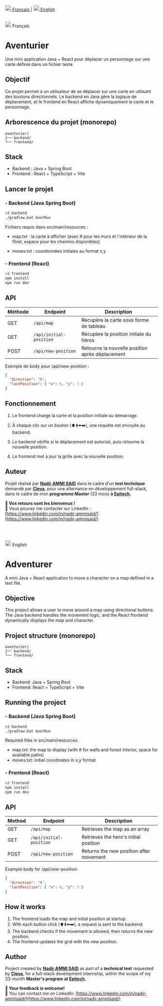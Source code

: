 <a href="#fr">
  <img src="https://flagcdn.com/w40/fr.png" width="20" alt="Français"> Français
</a> |
<a href="#en">
  <img src="https://flagcdn.com/w40/gb.png" width="20" alt="English"> English
</a>


<br/>
<br/>

<img id="fr" src="https://flagcdn.com/w40/fr.png" width="20" alt="Français"> Français

<h1>Aventurier</h1>

Une mini application Java + React pour déplacer un personnage sur une carte définie dans un fichier texte.


## Objectif 
Ce projet permet à un utilisateur de se déplacer sur une carte en utilisant des boutons directionnels.
Le backend en Java gère la logique de déplacement, et le frontend en React affiche dynamiquement la carte et le personnage.


## Arborescence du projet (monorepo)

```
aventurier/
├── backend/
└── frontend/
```


## Stack

- Backend : Java + Spring Boot
- Frontend : React + TypeScript + Vite


## Lancer le projet

### - Backend (Java Spring Boot)

```bash
cd backend
./gradlew.bat bootRun
```

Fichiers requis dans src/main/resources :

- map.txt : la carte à afficher (avec # pour les murs et l'intérieur de la fôret, espace pour les chemins disponibles)

- moves.txt : coordonnées initiales au format x,y



### - Frontend (React)

```bash
cd frontend
npm install
npm run dev
```


## API

| Méthode | Endpoint | Description |
|---------|----------|-------------|
| GET     | `/api/map` | Récupère la carte sous forme de tableau |
| GET     | `/api/initial-position` | Récupère la position initiale du héros |
| POST    | `/api/new-position` | Retourne la nouvelle position après déplacement |



Exemple de body pour /api/new-position :

```json
{
  "direction": "N",
  "lastPosition": { "x": 6, "y": 7 }
}
```


## Fonctionnement

1. Le frontend charge la carte et la position initiale au démarrage.

2. À chaque clic sur un bouton (⬆️⬇️⬅️➡️), une requête est envoyée au backend.

3. Le backend vérifie si le déplacement est autorisé, puis retourne la nouvelle position.

4. Le frontend met à jour la grille avec la nouvelle position.


## Auteur

Projet réalisé par [**Nadir AMMI SAID**](https://www.linkedin.com/in/nadir-ammisaid/) dans le cadre d’un **test technique** demandé par [**Cleva**](https://cleva-solutions.com/fr/), pour une alternance en développement full-stack, dans le cadre de mon **programme Master** (33 mois) **à [Epitech](https://www.epitech.eu/formation-alternance/pre-msc-post-bac2/).**

**💬 Vos retours sont les bienvenus !**  
📩 Vous pouvez me contacter sur LinkedIn : [https://www.linkedin.com/in/nadir-ammisaid/](https://www.linkedin.com/in/nadir-ammisaid/)


<br/>
<br/>

<img id="en" src="https://flagcdn.com/w40/gb.png" width="20" alt="English"> English

<h1 >Adventurer</h1>

A mini Java + React application to move a character on a map defined in a text file.

## Objective 
This project allows a user to move around a map using directional buttons.
The Java backend handles the movement logic, and the React frontend dynamically displays the map and character.

## Project structure (monorepo)
```
aventurier/
├── backend/
└── frontend/
```

## Stack
- Backend: Java + Spring Boot
- Frontend: React + TypeScript + Vite

## Running the project
### - Backend (Java Spring Boot)
```bash
cd backend
./gradlew.bat bootRun
```
Required files in src/main/resources:
- map.txt: the map to display (with # for walls and forest interior, space for available paths)
- moves.txt: initial coordinates in x,y format

### - Frontend (React)
```bash
cd frontend
npm install
npm run dev
```

## API
| Method | Endpoint | Description |
|---------|----------|-------------|
| GET     | `/api/map` | Retrieves the map as an array |
| GET     | `/api/initial-position` | Retrieves the hero's initial position |
| POST    | `/api/new-position` | Returns the new position after movement |

Example body for /api/new-position:
```json
{
  "direction": "N",
  "lastPosition": { "x": 6, "y": 7 }
}
```

## How it works
1. The frontend loads the map and initial position at startup.
2. With each button click (⬆️⬇️⬅️➡️), a request is sent to the backend.
3. The backend checks if the movement is allowed, then returns the new position.
4. The frontend updates the grid with the new position.

## Author
Project created by [**Nadir AMMI SAID**](https://www.linkedin.com/in/nadir-ammisaid/) as part of a **technical test** requested by [**Cleva**](https://cleva-solutions.com/fr/), for a full-stack development internship, within the scope of my 33-month **Master's program at [Epitech](https://www.epitech.eu/formation-alternance/pre-msc-post-bac2/).**

**💬 Your feedback is welcome!**  
📩 You can contact me on LinkedIn: [https://www.linkedin.com/in/nadir-ammisaid/](https://www.linkedin.com/in/nadir-ammisaid/)